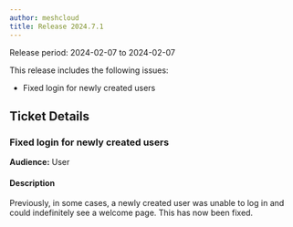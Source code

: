 ```yaml
---
author: meshcloud
title: Release 2024.7.1
---
```


Release period: 2024-02-07 to 2024-02-07

This release includes the following issues:
* Fixed login for newly created users
<!--truncate-->

## Ticket Details
### Fixed login for newly created users
**Audience:** User<br>

#### Description
Previously, in some cases, a newly created user was unable to log in and could indefinitely 
see a welcome page. This has now been fixed.

